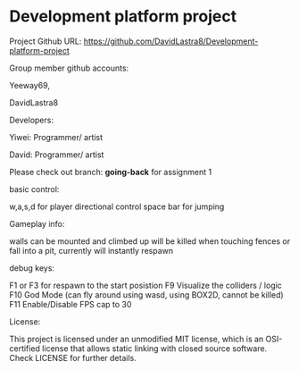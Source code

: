 # Development platform project

Project Github URL: https://github.com/DavidLastra8/Development-platform-project


Group member github accounts: 

 Yeeway69,

 DavidLastra8

 Developers:

 Yiwei: Programmer/ artist

 David: Programmer/ artist
 
 Please check out branch: **going-back** for assignment 1

 basic control:
 
 w,a,s,d for player directional control
 space bar for jumping

 Gameplay info:
 
 walls can be mounted and climbed up
 will be killed when touching fences or fall into a pit, currently will instantly respawn

 debug keys: 
 
 F1 or F3 for respawn to the start posistion
 F9 Visualize the colliders / logic
 F10 God Mode (can fly around using wasd, using BOX2D, cannot be killed)
 F11 Enable/Disable FPS cap to 30

License:

This project is licensed under an unmodified MIT license, which is an OSI-certified license that allows static linking with closed source software. Check LICENSE for further details.
